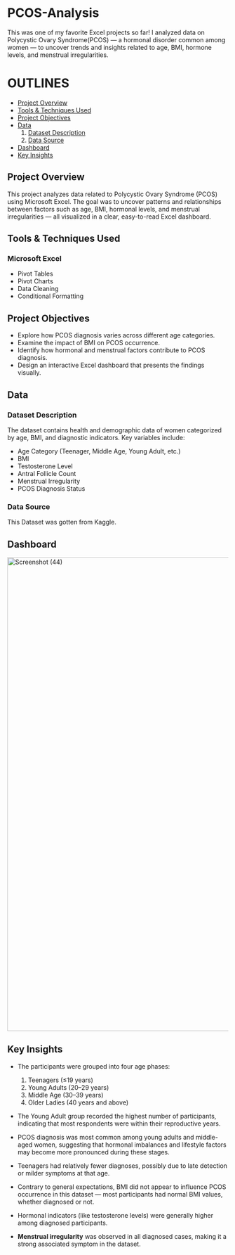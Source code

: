 # PCOS-Analysis
This was one of my favorite Excel projects so far!
I analyzed data on Polycystic Ovary Syndrome(PCOS) — a hormonal disorder common among women — to uncover trends and insights related to age, BMI, hormone levels, and menstrual irregularities.

# OUTLINES
- [Project Overview](#project-overview)
- [Tools & Techniques Used](#tools--techniques-used)
- [Project Objectives](#project-objectives)
- [Data](#data)
  1. [Dataset Description](#dataset-description)
  2. [Data Source](#data-source)
- [Dashboard](#dashboard)
- [Key Insights](#key-insights)




## Project Overview
This project analyzes data related to Polycystic Ovary Syndrome (PCOS) using Microsoft Excel.
The goal was to uncover patterns and relationships between factors such as age, BMI, hormonal levels, and menstrual irregularities — all visualized in a clear, easy-to-read Excel dashboard.

## Tools & Techniques Used 
### Microsoft Excel
- Pivot Tables
- Pivot Charts
- Data Cleaning 
- Conditional Formatting

## Project Objectives
- Explore how PCOS diagnosis varies across different age categories.
- Examine the impact of BMI on PCOS occurrence.
- Identify how hormonal and menstrual factors contribute to PCOS diagnosis.
- Design an interactive Excel dashboard that presents the findings visually.

## Data
### Dataset Description
The dataset contains health and demographic data of women categorized by age, BMI, and diagnostic indicators.
Key variables include:
- Age Category (Teenager, Middle Age, Young Adult, etc.)
- BMI
- Testosterone Level
- Antral Follicle Count
- Menstrual Irregularity
- PCOS Diagnosis Status
### Data Source 
This Dataset was gotten from Kaggle. 

## Dashboard 


<img width="923" height="1078" alt="Screenshot (44)" src="https://github.com/user-attachments/assets/7d265e7d-233b-4b02-9450-7c6780ea4ff8" />


## Key Insights

- The participants were grouped into four age phases:
  1. Teenagers (≤19 years)
  2. Young Adults (20–29 years)
  3. Middle Age (30–39 years)
  4. Older Ladies (40 years and above)

- The Young Adult group recorded the highest number of participants, indicating that most respondents were within their reproductive years.
- PCOS diagnosis was most common among young adults and middle-aged women, suggesting that hormonal imbalances and lifestyle factors may become more pronounced during these stages.
- Teenagers had relatively fewer diagnoses, possibly due to late detection or milder symptoms at that age.
- Contrary to general expectations, BMI did not appear to influence PCOS occurrence in this dataset — most participants had normal BMI values, whether diagnosed or not.
- Hormonal indicators (like testosterone levels) were generally higher among diagnosed participants.
- **Menstrual irregularity** was observed in all diagnosed cases, making it a strong associated symptom in the dataset.











  
